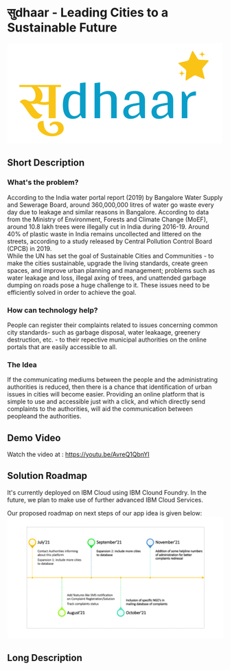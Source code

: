 # सुdhaar - Leading Cities to a Sustainable Future

![सुdhaar](/sudhaar.png)

## Short Description
### What's the problem?
According to the India water portal report (2019) by Bangalore Water Supply and Sewerage Board, around 360,000,000 litres of water go waste every day due to leakage and similar reasons in Bangalore. According to data from the Ministry of Environment, Forests and Climate Change (MoEF), around 10.8 lakh trees were illegally cut in India during 2016-19. Around 40% of plastic waste in India remains uncollected and littered on the streets, according to a study released by Central Pollution Control Board (CPCB) in 2019.<br>
While the UN has set the goal of Sustainable Cities and Communities - to make the cities sustainable, upgrade the living standards, create green spaces, and improve urban planning and management; problems such as water leakage and loss, illegal axing of trees, and unattended garbage dumping on roads pose a huge challenge to it. These issues need to be efficiently solved in order to achieve the goal.

### How can technology help?
People can register their complaints related to issues concerning common city standards- such as garbage disposal, water leakaage, greenery destruction, etc. - to their repective municipal authorities on the online portals that are easily accessible to all.

### The Idea
If the communicating mediums between the people and the administrating authorities is reduced, then there is a chance that identification of urban issues in cities will become easier. Providing an online platform that is simple to use and accessible just with a click, and which directly send complaints to the authorities, will aid the communication between peopleand the authorities.<br>

## Demo Video
Watch the video at : https://youtu.be/AvreQ1QbnYI

## Solution Roadmap
It's currently deployed on IBM Cloud using IBM Clound Foundry. In the future, we plan to make use of further advanced IBM Cloud Services.

Our proposed roadmap on next steps of our app idea is given below:
![Solution Roadmap](/Roadmap.png)


## Long Description
